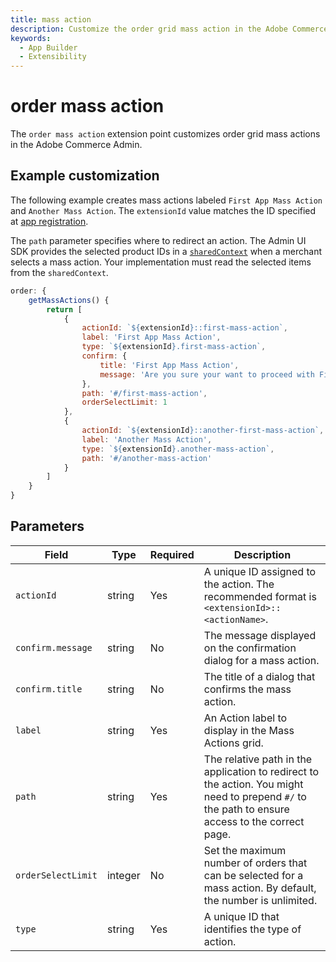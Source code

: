 ```yaml
---
title: mass action
description: Customize the order grid mass action in the Adobe Commerce Admin.
keywords:
  - App Builder
  - Extensibility
---
```


# order mass action

The `order mass action` extension point customizes order grid mass actions in the Adobe Commerce Admin.

## Example customization​

The following example creates mass actions labeled `First App Mass Action` and `Another Mass Action`. The `extensionId` value matches the ID specified at [app registration](../app-registration.md).

The `path` parameter specifies where to redirect an action. The Admin UI SDK provides the selected product IDs in a [`sharedContext`](index.md#shared-contexts) when a merchant selects a mass action. Your implementation must read the selected items from the `sharedContext`.

```javascript
order: {
    getMassActions() {
        return [
            {
                actionId: `${extensionId}::first-mass-action`,
                label: 'First App Mass Action',
                type: `${extensionId}.first-mass-action`,
                confirm: {
                    title: 'First App Mass Action',
                    message: 'Are you sure your want to proceed with First App Mass Action on selected orders?'
                },
                path: '#/first-mass-action',
                orderSelectLimit: 1
            },
            {
                actionId: `${extensionId}::another-first-mass-action`,
                label: 'Another Mass Action',
                type: `${extensionId}.another-mass-action`,
                path: '#/another-mass-action'
            }
        ]
    }
}
```

## Parameters

| Field | Type | Required | Description |
| --- | --- | --- | --- |
| `actionId` | string | Yes | A unique ID assigned to the action. The recommended format is `<extensionId>::<actionName>`. |
| `confirm.message` | string | No | The message displayed on the confirmation dialog for a mass action. |
| `confirm.title` | string | No | The title of a dialog that confirms the mass action. |
| `label` | string | Yes | An Action label to display in the Mass Actions grid. |
| `path` | string | Yes | The relative path in the application to redirect to the action. You might need to prepend `#/` to the path to ensure access to the correct page. |
| `orderSelectLimit` | integer | No | Set the maximum number of orders that can be selected for a mass action. By default, the number is unlimited. |
| `type` | string | Yes | A unique ID that identifies the type of action. |
